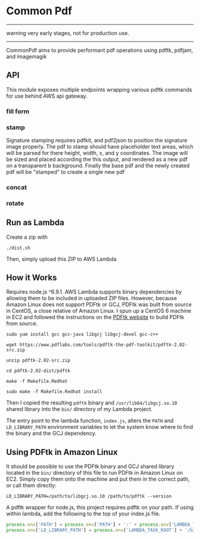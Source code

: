 # Common Pdf


***
warning very early stages, not for production use.
***

CommonPdf aims to provide performant pdf operations using pdftk, pdfjam, and imagemagik
## API

This module exposes multiple endpoints wrapping various pdftk commands for use behind AWS api gateway. 

### fill form

### stamp

Signature  stamping requires pdfkit, and pdf2json to position the signature image properly. 
The pdf to stamp should have placeholder text areas, which will be parsed for there height, width, x, and y 
coordinates. The image will be sized and placed according the this output, and rendered as a new pdf on a transparent b
background. Finally the base pdf and the newly created pdf will be "stamped" to create a single new pdf
### concat

### rotate

## Run as Lambda

Create a zip with

```
./dist.sh
```

Then, simply upload this ZIP to AWS Lambda

## How it Works
Requires node.js ^6.9.1.
AWS Lambda supports binary dependencies by allowing them to be included in uploaded ZIP files. However, because Amazon Linux does not support PDFtk or GCJ, PDFtk was built from source in CentOS, a close relative of Amazon Linux. I spun up a CentOS 6 machine in EC2 and followed the instructions on the [PDFtk website](https://www.pdflabs.com/docs/install-pdftk-on-redhat-or-centos/) to build PDFtk from source. 

```
sudo yum install gcc gcc-java libgcj libgcj-devel gcc-c++

wget https://www.pdflabs.com/tools/pdftk-the-pdf-toolkit/pdftk-2.02-src.zip

unzip pdftk-2.02-src.zip

cd pdftk-2.02-dist/pdftk

make -f Makefile.Redhat

sudo make -f Makefile.Redhat install
```

Then I copied the resulting `pdftk` binary and `/usr/lib64/libgcj.so.10` shared library into the `bin/` directory of my Lambda project.

The entry point to the lambda function, `index.js`, alters the `PATH` and `LD_LIBRARY_PATH` environment variables to let the system know where to find the binary and the GCJ dependency.

## Using PDFtk in Amazon Linux

It should be possible to use the PDFtk binary and GCJ shared library located in the `bin/` directory of this file to run PDFtk in Amazon Linux on EC2. Simply copy them onto the machine and put them in the correct path, or call them directly:

```
LD_LIBRARY_PATH=/path/to/libgcj.so.10 /path/to/pdftk --version
```

A pdftk wrapper for node.js, this project requires pdftk on your path. If using within lambda, add the following to the top of
your index.js file. 
```javascript
process.env['PATH'] = process.env['PATH'] + ':' + process.env['LAMBDA_TASK_ROOT'] + '/bin';
process.env['LD_LIBRARY_PATH'] = process.env['LAMBDA_TASK_ROOT'] + '/bin';
```
